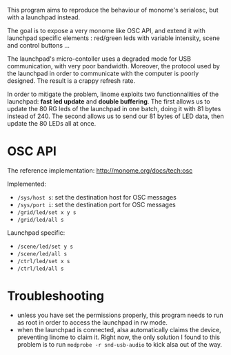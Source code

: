 This program aims to reproduce the behaviour of monome's serialosc, but with a
launchpad instead.

The goal is to expose a very monome like OSC API, and extend it with launchpad
specific elements : red/green leds with variable intensity, scene and control
buttons ...

The launchpad's micro-contoller uses a degraded mode for USB communication,
with very poor bandwidth. Moreover, the protocol used by the launchpad in order
to communicate with the computer is poorly designed. The result is a crappy
refresh rate.

In order to mitigate the problem, linome exploits two functionnalities of the
launchpad: **fast led update** and **double buffering**. The first allows us to
update the 80 RG leds of the launchpad in one batch, doing it with 81 bytes
instead of 240. The second allows us to send our 81 bytes of LED data, then
update the 80 LEDs all at once.

# OSC API

The reference implementation: http://monome.org/docs/tech:osc

Implemented:

- `/sys/host s`: set the destination host for OSC messages
- `/sys/port i`: set the destination port for OSC messages
- `/grid/led/set x y s`
- `/grid/led/all s`

Launchpad specific:

- `/scene/led/set y s`
- `/scene/led/all s`
- `/ctrl/led/set x s`
- `/ctrl/led/all s`

# Troubleshooting

- unless you have set the permissions properly, this program needs to run as
  root in order to access the launchpad in rw mode.
- when the launchpad is connected, alsa automatically claims the device,
  preventing linome to claim it. Right now, the only solution I found to this
  problem is to run `modprobe -r snd-usb-audio` to kick alsa out of the way.
